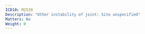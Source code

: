 ```yaml
---
ICD10: M2539
Description: "Other instability of joint: Site unspecified"
Matters: No
Weight: 0
---
```

